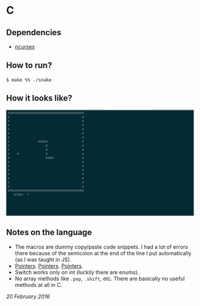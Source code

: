 # C

## Dependencies
  - [ncurses](https://viget.com/extend/game-programming-in-c-with-the-ncurses-library)


## How to run?
```
$ make %% ./snake
```

## How it looks like?
![screen.png](screen.png)

## Notes on the language
 - The macros are dummy copy/paste code snippets. I had a lot of errors there because of the semicolon at the end of the line I put automatically (as I was taught in JS).
 - [Pointers](http://www.codingunit.com/c-tutorial-how-to-use-pointers). [Pointers](https://www.youtube.com/watch?v=JfSrHv0qAkw). [Pointers](http://www.praxagora.com/doc_model/understanding_c_pointers_1.0.html).
 - Switch works only on int (luckily there are enums).
 - No array methods like `.pop`, `.shift`, etc. There are basically no useful methods at all in C.

_20 February 2016_
